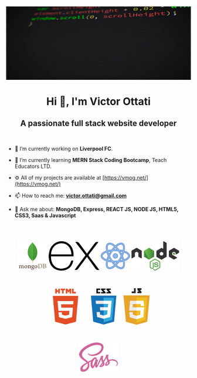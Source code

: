 
<p align="center">
    <img width="100%" height="200px" src="images/giphy.gif" alt="image" />
</p>

<h1 align="center">Hi 👋, I'm Victor Ottati</h1>
<h2 align="center">A passionate full stack website developer</h2>
<br />

- 🔭 I’m currently working on **Liverpool FC**.

- 🌱 I’m currently learning **MERN Stack Coding Bootcamp**, Teach Educators LTD.

- ⚙️ All of my projects are available at [https://vmog.net/](https://vmog.net/)  

- 📫 How to reach me: **victor.ottati@gmail.com**  

- 💬 Ask me about: **MongoDB, Express, REACT JS, NODE JS, HTML5, CSS3, Saas & Javascript**
<br>

<br>
<p align="center">
    <img height="80px" src="images/mongodb.svg" alt="logo html5" />
    <img height="80px" src="images/express.svg" alt="logo css3" />
    <img height="80px" src="images/react.svg" alt="logo javascript" />
    <img height="80px" src="images/nodejs.svg" alt="logo javascript" />
</p>

<br>
<p align="center">
    <img height="100px" src="images/html5.svg" alt="logo html5" />
    <img height="100px" src="images/css3.svg" alt="logo css3" />
    <img height="100px" src="images/javascript.svg" alt="logo javascript" />
</p>

<br>
<p align="center">
    <img height="80px" src="images/sass.svg" alt="logo javascript" />
</p>
